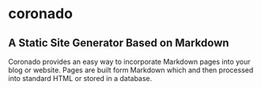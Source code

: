 # coronado

## A Static Site Generator Based on Markdown

Coronado provides an easy way to incorporate Markdown pages into your blog or website. Pages 
are built form Markdown which and then processed into standard HTML or stored in a 
database.
